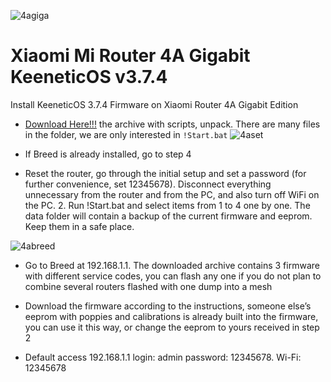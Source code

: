 ![4agiga](https://github.com/xiv3r/Xiaomi-Mi-Router-4A-Gigabit-KeeneticOS-3.7.4/assets/117867334/8a459379-af82-443e-a436-73db03aca411)



# Xiaomi Mi Router 4A Gigabit KeeneticOS v3.7.4
Install KeeneticOS 3.7.4 Firmware on Xiaomi Router 4A Gigabit Edition


- [Download Here!!!](https://codeload.github.com/xiv3r/Xiaomi-Mi-Router-4A-Gigabit-KeeneticOS-3.7.4/zip/refs/heads/main) the archive with scripts, unpack. There are many files in the folder, we are only interested in `!Start.bat`
![4aset](https://github.com/xiv3r/Xiaomi-Mi-Router-4A-Gigabit-KeeneticOS-3.7.4/assets/117867334/80adc4a3-e90d-4093-86dd-1aeb3a5754ab)


- If Breed is already installed, go to step 4

- Reset the router, go through the initial setup and set a password (for further convenience, set 12345678). Disconnect everything unnecessary from the router and from the PC, and also turn off WiFi on the PC. 2. Run !Start.bat and select items from 1 to 4 one by one. The data folder will contain a backup of the current firmware and eeprom. Keep them in a safe place.

![4abreed](https://github.com/xiv3r/Xiaomi-Mi-Router-4A-Gigabit-KeeneticOS-3.7.4/assets/117867334/9ac55b92-d839-4be5-b3de-ee84f988897d)


- Go to Breed at 192.168.1.1. The downloaded archive contains 3 firmware with different service codes, you can flash any one if you do not plan to combine several routers flashed with one dump into a mesh

- Download the firmware according to the instructions, someone else’s eeprom with poppies and calibrations is already built into the firmware, you can use it this way, or change the eeprom to yours received in step 2



- Default access 192.168.1.1 login: admin password: 12345678. Wi-Fi: 12345678
